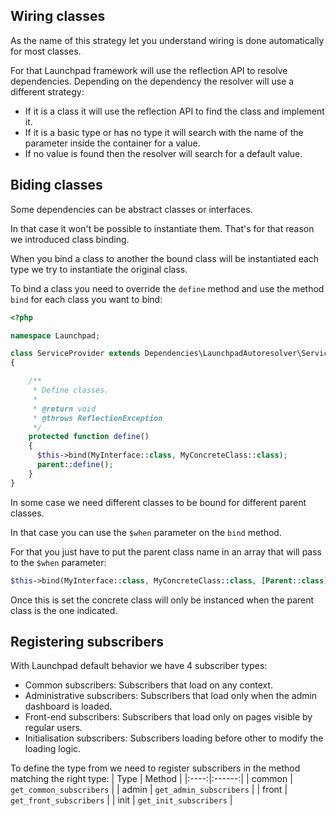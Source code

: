 ## Wiring classes
As the name of this strategy let you understand wiring is done automatically for most classes.

For that Launchpad framework will use the reflection API to resolve dependencies.
Depending on the dependency the resolver will use a different strategy:
- If it is a class it will use the reflection API to find the class and implement it.
- If it is a basic type or has no type it will search with the name of the parameter inside the container for a value.
- If no value is found then the resolver will search for a default value.

## Biding classes
Some dependencies can be abstract classes or interfaces.

In that case it won't be possible to instantiate them. That's for that reason we introduced class binding.

When you bind a class to another the bound class will be instantiated each type we try to instantiate the original class.

To bind a class you need to override the `define` method and use the method `bind` for each class you want to bind:
```php
<?php

namespace Launchpad;

class ServiceProvider extends Dependencies\LaunchpadAutoresolver\ServiceProvider
{

    /**
     * Define classes.
     *
     * @return void
     * @throws ReflectionException
     */
    protected function define()
    {
      $this->bind(MyInterface::class, MyConcreteClass::class);
      parent::define();
    }
}
```

In some case we need different classes to be bound for different parent classes.

In that case you can use the `$when` parameter on the `bind` method.

For that you just have to put the parent class name in an array that will pass to the `$when` parameter:
```php
$this->bind(MyInterface::class, MyConcreteClass::class, [Parent::class]);
```
Once this is set the concrete class will only be instanced when the parent class is the one indicated.

## Registering subscribers

With Launchpad default behavior we have 4 subscriber types:
- Common subscribers: Subscribers that load on any context.
- Administrative subscribers: Subscribers that load only when the admin dashboard is loaded.
- Front-end subscribers: Subscribers that load only on pages visible by regular users.
- Initialisation subscribers: Subscribers loading before other to modify the loading logic.

To define the type from we need to register subscribers in the method matching the right type:
| Type | Method |
|:----:|:------:|
| common | `get_common_subscribers`   |
| admin  | `get_admin_subscribers`   |
| front  | `get_front_subscribers`   |
| init   | `get_init_subscribers`   |
